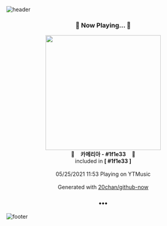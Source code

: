 ![header](https://capsule-render.vercel.app/api?type=wave&height=170&section=header&text=Hi.%20I'm%20SHIFT&fontColor=090707&fontAlignX=45&fontAlignY=65&fontSize=100)

<h3 align="center">🎵 Now Playing... 🎵</h3>
<p align="center">
  <a href="https://music.youtube.com/watch?v=20Sl9KYtqR8">
    <img width="300" src="https://lh3.googleusercontent.com/VtKknzUalH2st6FBxDS32EZHGtDtOte9WCy1YsVHICVLnKpd1b0PP1wZTAHDge8iOiQ6bLVX5KUu00L4">
  </a>
  <br>
  🎵&nbsp&nbsp&nbsp <b>카메리아 - #1f1e33</b> &nbsp&nbsp&nbsp🎵
  <br>
  included in <b>[ #1f1e33 ]</b>
  
  <br />
  <br />
  05/25/2021 11:53 Playing on YTMusic
  <br />
  <br />
  Generated with <a href="https://github.com/20chan/github-now">20chan/github-now</a>
</p>

<h3 align="center">•••</h3>

![footer](https://capsule-render.vercel.app/api?type=wave&height=150&section=footer)
